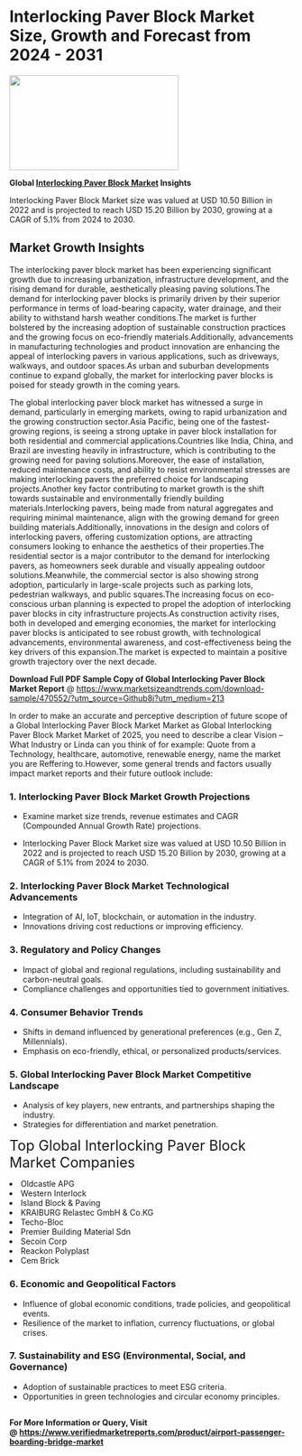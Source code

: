 <H1>Interlocking Paver Block Market Size, Growth and Forecast from 2024 - 2031</H1><img class="aligncenter size-medium wp-image-584254" src="https://thirdeyenews.in/wp-content/uploads/2024/09/Global-Market-Research-300x168.jpeg" alt="" width="300" height="168" /><p><strong>Global&nbsp;<a href="https://www.marketsizeandtrends.com/download-sample/470552/?utm_source=Github8j?utm_medium=213">Interlocking Paver Block Market</a> Insights</strong></p><p>Interlocking Paver Block Market size was valued at USD 10.50 Billion in 2022 and is projected to reach USD 15.20 Billion by 2030, growing at a CAGR of 5.1% from 2024 to 2030.</p><p><h2>Market Growth Insights</h2> <p>The interlocking paver block market has been experiencing significant growth due to increasing urbanization, infrastructure development, and the rising demand for durable, aesthetically pleasing paving solutions.The demand for interlocking paver blocks is primarily driven by their superior performance in terms of load-bearing capacity, water drainage, and their ability to withstand harsh weather conditions.The market is further bolstered by the increasing adoption of sustainable construction practices and the growing focus on eco-friendly materials.Additionally, advancements in manufacturing technologies and product innovation are enhancing the appeal of interlocking pavers in various applications, such as driveways, walkways, and outdoor spaces.As urban and suburban developments continue to expand globally, the market for interlocking paver blocks is poised for steady growth in the coming years.</p> <p>The global interlocking paver block market has witnessed a surge in demand, particularly in emerging markets, owing to rapid urbanization and the growing construction sector.Asia Pacific, being one of the fastest-growing regions, is seeing a strong uptake in paver block installation for both residential and commercial applications.Countries like India, China, and Brazil are investing heavily in infrastructure, which is contributing to the growing need for paving solutions.Moreover, the ease of installation, reduced maintenance costs, and ability to resist environmental stresses are making interlocking pavers the preferred choice for landscaping projects.Another key factor contributing to market growth is the shift towards sustainable and environmentally friendly building materials.Interlocking pavers, being made from natural aggregates and requiring minimal maintenance, align with the growing demand for green building materials.Additionally, innovations in the design and colors of interlocking pavers, offering customization options, are attracting consumers looking to enhance the aesthetics of their properties.The residential sector is a major contributor to the demand for interlocking pavers, as homeowners seek durable and visually appealing outdoor solutions.Meanwhile, the commercial sector is also showing strong adoption, particularly in large-scale projects such as parking lots, pedestrian walkways, and public squares.The increasing focus on eco-conscious urban planning is expected to propel the adoption of interlocking paver blocks in city infrastructure projects.As construction activity rises, both in developed and emerging economies, the market for interlocking paver blocks is anticipated to see robust growth, with technological advancements, environmental awareness, and cost-effectiveness being the key drivers of this expansion.The market is expected to maintain a positive growth trajectory over the next decade.</p> <p><span class=""><strong>Download Full PDF Sample Copy of Global Interlocking Paver Block Market Report</strong> @ <a href="https://www.marketsizeandtrends.com/download-sample/470552/?utm_source=Github8j?utm_medium=213" target="_blank">https://www.marketsizeandtrends.com/download-sample/470552/?utm_source=Github8j?utm_medium=213</a></span></p><p>In order to make an accurate and perceptive description of future scope of a Global&nbsp;Interlocking Paver Block Market Market as Global&nbsp;Interlocking Paver Block Market Market of 2025, you need to describe a clear Vision &ndash; What Industry or Linda can you think of for example: Quote from a Technology, healthcare, automotive, renewable energy, name the market you are Reffering to.However, some general trends and factors usually impact market reports and their future outlook include:</p><h3>1.&nbsp;<strong>Interlocking Paver Block Market Growth Projections</strong></h3><ul><li>Examine market size trends, revenue estimates and CAGR (Compounded Annual Growth Rate) projections.</li><li><p>Interlocking Paver Block Market size was valued at USD 10.50 Billion in 2022 and is projected to reach USD 15.20 Billion by 2030, growing at a CAGR of 5.1% from 2024 to 2030.</p></li></ul><h3>2.&nbsp;<strong>Interlocking Paver Block Market Technological Advancements</strong></h3><ul><li>Integration of AI, IoT, blockchain, or automation in the industry.</li><li>Innovations driving cost reductions or improving efficiency.</li></ul><h3>3.&nbsp;<strong>Regulatory and Policy Changes</strong></h3><ul><li>Impact of global and regional regulations, including sustainability and carbon-neutral goals.</li><li>Compliance challenges and opportunities tied to government initiatives.</li></ul><h3>4.&nbsp;<strong>Consumer Behavior Trends</strong></h3><ul><li>Shifts in demand influenced by generational preferences (e.g., Gen Z, Millennials).</li><li>Emphasis on eco-friendly, ethical, or personalized products/services.</li></ul><h3>5.&nbsp;<strong>Global Interlocking Paver Block Market Competitive Landscape</strong></h3><ul><li>Analysis of key players, new entrants, and partnerships shaping the industry.</li><li>Strategies for differentiation and market penetration.</li></ul><p data-pm-slice="1 1 []"><span style="color: inherit; font-family: inherit; font-size: 25px;">Top Global Interlocking Paver Block Market Companies</span></p><div class="" data-test-id=""><p><li>Oldcastle APG</li><li> Western Interlock</li><li> Island Block & Paving</li><li> KRAIBURG Relastec GmbH & Co.KG</li><li> Techo-Bloc</li><li> Premier Building Material Sdn</li><li> Secoin Corp</li><li> Reackon Polyplast</li><li> Cem Brick</li></p></div><h3>6.&nbsp;<strong>Economic and Geopolitical Factors</strong></h3><ul><li>Influence of global economic conditions, trade policies, and geopolitical events.</li><li>Resilience of the market to inflation, currency fluctuations, or global crises.</li></ul><h3>7.&nbsp;<strong>Sustainability and ESG (Environmental, Social, and Governance)</strong></h3><ul><li>Adoption of sustainable practices to meet ESG criteria.</li><li>Opportunities in green technologies and circular economy principles.</li></ul><h2><strong style="font-size: 14px;">For More Information or Query, Visit @&nbsp;</strong><a style="background-color: #ffffff; font-size: 14px;" href="https://www.marketsizeandtrends.com/report/interlocking-paver-block-market/" target="_blank">https://www.verifiedmarketreports.com/product/airport-passenger-boarding-bridge-market</a></h2>
